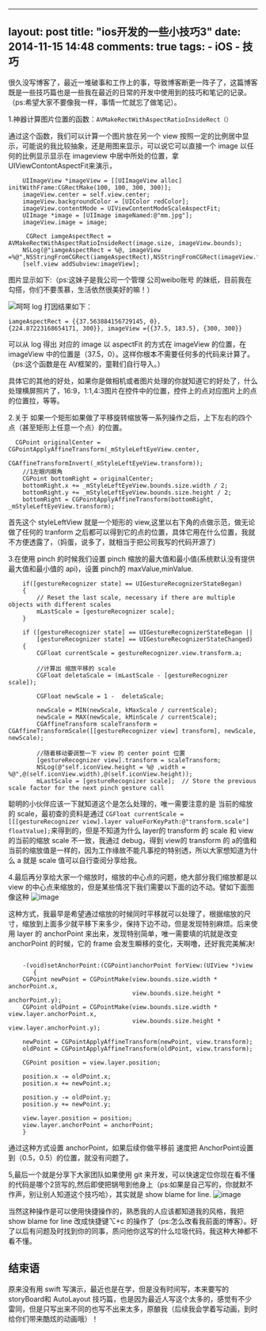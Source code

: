 
---
layout: post
title: "ios开发的一些小技巧3"
date: 2014-11-15 14:48
comments: true
tags:
	- iOS
	- 技巧
---
 很久没写博客了，最近一堆破事和工作上的事，导致博客断更一阵子了，这篇博客既是一些技巧篇也是一些我在最近的日常的开发中使用到的技巧和笔记的记录。  （ps:希望大家不要像我一样，事情一忙就忘了做笔记）。

1.神器计算图片位置的函数：`AVMakeRectWithAspectRatioInsideRect（）`

通过这个函数，我们可以计算一个图片放在另一个 view 按照一定的比例居中显示，可能说的我比较抽象，还是用图来显示，可以说它可以直接一个 image 以任何的比例显示显示在 imageview 中居中所处的位置，拿 UIViewContontAspectFit来演示，

```objc
    UIImageView *imageView = [[UIImageView alloc] initWithFrame:CGRectMake(100, 100, 300, 300)];
    imageView.center = self.view.center;
    imageView.backgroundColor = [UIColor redColor];
    imageView.contentMode = UIViewContentModeScaleAspectFit;
    UIImage *image = [UIImage imageNamed:@"mm.jpg"];
    imageView.image = image;

     CGRect iamgeAspectRect = AVMakeRectWithAspectRatioInsideRect(image.size, imageView.bounds);
    NSLog(@"iamgeAspectRect = %@, imageView =%@",NSStringFromCGRect(iamgeAspectRect),NSStringFromCGRect(imageView.frame));
    [self.view addSubview:imageView];

```


图片显示如下:（ps:这妹子是我公司一个管理 公司weibo账号 的妹纸，目前我在勾搭，你们不要羡慕，生活依然很美好的嘛！）

![呵呵](http://m3.img.srcdd.com/farm5/d/2015/0423/22/BDE718EF7F219155B5445157E8F20D34_B500_900_500_889.png)
log 打因结果如下：

```
iamgeAspectRect = {{37.563884156729145, 0},
{224.87223168654171, 300}}, imageView ={{37.5, 183.5}, {300, 300}}
```

可以从 log 得出 对应的 image 以 aspectFit 的方式在 imageView 的位置，在 imageView 中的位置是（37.5，0）。这样你根本不需要任何多的代码来计算了。（ps:这个函数是在 AV框架的，童鞋们自行导入。）

具体它的其他的好处，如果你是做相机或者图片处理的你就知道它的好处了，什么处理横屏照片了，16:9，1:1,4:3图片在控件中的位置，控件上的点对应图片上的点的位置拉，等等。

2.关于 如果一个矩形如果做了平移旋转缩放等一系列操作之后，上下左右的四个点（甚至矩形上任意一个点）的位置。



```objc
  CGPoint originalCenter = CGPointApplyAffineTransform(_mStyleLeftEyeView.center,
                CGAffineTransformInvert(_mStyleLeftEyeView.transform));
    //1左眼内眼角
    CGPoint bottomRight = originalCenter;
    bottomRight.x += _mStyleLeftEyeView.bounds.size.width / 2;
    bottomRight.y += _mStyleLeftEyeView.bounds.size.height / 2;
    bottomRight = CGPointApplyAffineTransform(bottomRight, _mStyleLeftEyeView.transform);

```

首先这个 styleLeftView 就是一个矩形的 view,这里以右下角的点做示范，做无论做了任何的 tranform 之后都可以得到它的点的位置，具体它用在什么位置，我就不方便透露了，（妈蛋，说多了，就相当于把公司我写的代码开源了）

3.在使用 pinch 的时候我们设置 pinch 缩放的最大值和最小值(系统默认没有提供最大值和最小值的 api)，设置 pinch的 maxValue,minValue.

```objc
    if([gestureRecognizer state] == UIGestureRecognizerStateBegan)
    {
        // Reset the last scale, necessary if there are multiple objects with different scales
        mLastScale = [gestureRecognizer scale];
    }

    if ([gestureRecognizer state] == UIGestureRecognizerStateBegan ||
        [gestureRecognizer state] == UIGestureRecognizerStateChanged)
    {
        CGFloat currentScale = gestureRecognizer.view.transform.a;   

        //计算出 缩放平移的 scale
        CGFloat deletaScale = (mLastScale - [gestureRecognizer scale]);

        CGFloat newScale = 1 -  deletaScale;

        newScale = MIN(newScale, kMaxScale / currentScale);
        newScale = MAX(newScale, kMinScale / currentScale);  
        CGAffineTransform scaleTransform = CGAffineTransformScale([[gestureRecognizer view] transform], newScale, newScale);

        //随着移动要调整一下 view 的 center point 位置
        [gestureRecognizer view].transform = scaleTransform;
        NSLog(@"self.iconView.height = %@ ,width = %@",@(self.iconView.width),@(self.iconView.height));
        mLastScale = [gestureRecognizer scale];  // Store the previous scale factor for the next pinch gesture call
```

 聪明的小伙伴应该一下就知道这个是怎么处理的，唯一需要注意的是 当前的缩放的 scale，最初查的资料是通过  `CGFloat currentScale = [[[gestureRecognizer view].layer valueForKeyPath:@"transform.scale"] floatValue];`来得到的，但是不知道为什么 layer的 transform 的 scale 和 view 的当前的缩放 scale 不一致，我通过 debug，得到 view的 transform 的 a的值和当前的缩放值是一样的，因为工作缘故不能凡事挖的特别透，所以大家想知道为什么 a 就是 scale 值可以自行查阅分享给我。

4.最后再分享给大家一个缩放时，缩放的中心点的问题，绝大部分我们缩放都是以 view 的中心点来缩放的，但是某些情况下我们需要以下面的边不动。譬如下面图像这种
![image](http://m1.img.srcdd.com/farm4/d/2015/0423/22/857565D816CDADAC1B3E9A0DEAC6F9B1_ORIG_1178_650.gif)

这种方式，我最早是希望通过缩放的时候同时平移就可以处理了，根据缩放的尺寸，缩放到上面多少就平移下来多少，保持下边不动，但是发现特别麻烦。后来使用 layer 的 anchorPoint 来出来，发现特别简单，唯一需要填的坑就是改变 anchorPoint 的时候，它的 frame 会发生瞬移的变化，天啊噜，还好我完美解决!

```

    -(void)setAnchorPoint:(CGPoint)anchorPoint forView:(UIView *)view
       {
    CGPoint newPoint = CGPointMake(view.bounds.size.width * anchorPoint.x,
                                   view.bounds.size.height * anchorPoint.y);
    CGPoint oldPoint = CGPointMake(view.bounds.size.width *      view.layer.anchorPoint.x,
                                   view.bounds.size.height * view.layer.anchorPoint.y);

    newPoint = CGPointApplyAffineTransform(newPoint, view.transform);
    oldPoint = CGPointApplyAffineTransform(oldPoint, view.transform);

    CGPoint position = view.layer.position;

    position.x -= oldPoint.x;
    position.x += newPoint.x;

    position.y -= oldPoint.y;
    position.y += newPoint.y;

    view.layer.position = position;
    view.layer.anchorPoint = anchorPoint;
    }

```

通过这种方式设置 anchorPoint，如果后续你做平移前 速度把 AnchorPoint设置到（0.5，0.5）的位置，就没有问题了。

5,最后一个就是分享下大家团队如果使用 git 来开发，可以快速定位你现在看不懂的代码是哪个2货写的,然后即使把锅甩到他身上（ps:如果是自己写的，你就默不作声，别让别人知道这个技巧哈），其实就是 show blame for line.
![image](http://m3.img.srcdd.com/farm5/d/2015/0423/22/2EFC3CEC0FBE0FB95B89EFD5237E622D_ORIG_1178_650.gif)

当然这种操作是可以使用快捷操作的，熟悉我的人应该都知道我的风格，我把 show blame for line 改成快捷键⌥+c 的操作了（ps:怎么改看我前面的博客）。好了以后有问题及时找到你的同事，质问他你这写的什么垃圾代码，我这种大神都不看不懂。
## 结束语
原来没有用 swift 写演示，最近也是在学，但是没有时间写，本来要写的 storyBoard和 AutoLayout 技巧篇，也是因为最近人写这个太多的，感觉有不少雷同，但是只写出来不同的也写不出来太多，原酿我（后续我会学着写动画，到时给你们带来酷炫的动画哦）！
